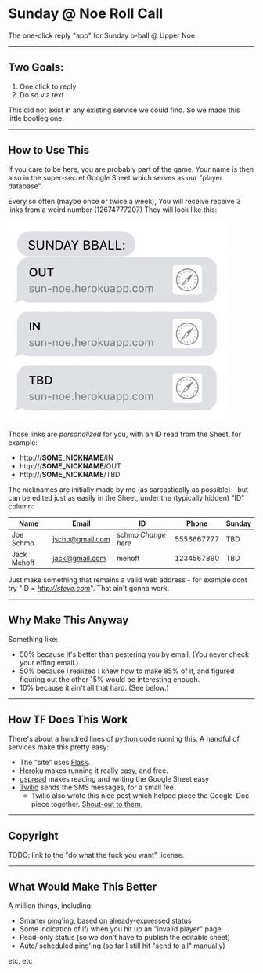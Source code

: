 
# Sunday @ Noe Roll Call 

The one-click reply "app" for Sunday b-ball @ Upper Noe.

---
## Two Goals:

1. One click to reply
2. Do so via text

This did not exist in any existing service we could find.
So we made this little bootleg one.

---
## How to Use This

If you care to be here, you are probably part of the game.
Your name is then also in the super-secret Google Sheet which serves as our "player database".

Every so often (maybe once or twice a week), 
You will receive receive 3 links from a weird number (12674777207)
They will look like this:

![txts](txt.png)

Those links are *personalized* for you, with an ID read from the Sheet, for example:

* http://<site>/**SOME_NICKNAME**/IN
* http://<site>/**SOME_NICKNAME**/OUT
* http://<site>/**SOME_NICKNAME**/TBD

The nicknames are initially made by me (as sarcastically as possible) -
but can be edited just as easily in the Sheet, under the (typically hidden) "ID" column:

Name  |  Email  |  ID  | Phone  | Sunday |
---  |  ---  |  ---  | ---  | --- |
Joe Schmo | jscho@gmail.com | schmo *Change here* | 5556667777| TBD | 
Jack Mehoff  | jack@gmail.com | mehoff | 1234567890| TBD | 


Just make something that remains a valid web address - for example dont try "ID = *http://steve.com*".
That ain't gonna work.


---
## Why Make This Anyway

Something like:

* 50% because it's better than pestering you by email.  (You never check your effing email.)
* 50% because I realized I knew how to make 85% of it, and figured figuring out the other 15% would be interesting enough.
* 10% because it ain't all that hard.  (See below.)

---
## How TF Does This Work

There's about a hundred lines of python code running this.
A handful of services make this pretty easy:

* The "site" uses [Flask](http://flask.pocoo.org/).
* [Heroku](https://www.heroku.com) makes running it really easy, and free.
* [gspread](https://github.com/burnash/gspread) makes reading and writing the Google Sheet easy
* [Twilio](https://www.twilio.com/) sends the SMS messages, for a small fee.
  * Twilio also wrote this nice post which helped piece the Google-Doc piece together. [Shout-out to them.](https://www.twilio.com/blog/2017/02/an-easy-way-to-read-and-write-to-a-google-spreadsheet-in-python.html)

---
## Copyright

TODO: link to the "do what the fuck you want" license.

---
## What Would Make This Better

A million things, including:

* Smarter ping'ing, based on already-expressed status
* Some indication of if/ when you hit up an "invalid player" page
* Read-only status (so we don't have to publish the editable sheet)
* Auto/ scheduled ping'ing (so far I still hit "send to all" manually)

etc, etc


